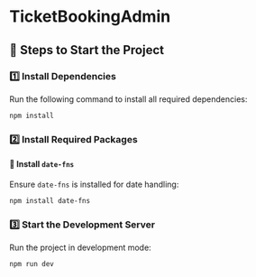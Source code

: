 # TicketBookingAdmin

## 🚀 Steps to Start the Project

### 1️⃣ Install Dependencies
Run the following command to install all required dependencies:
```sh
npm install
```

### 2️⃣ Install Required Packages
#### 📌 Install `date-fns`
Ensure `date-fns` is installed for date handling:
```sh
npm install date-fns
```

### 3️⃣ Start the Development Server
Run the project in development mode:
```sh
npm run dev
```


